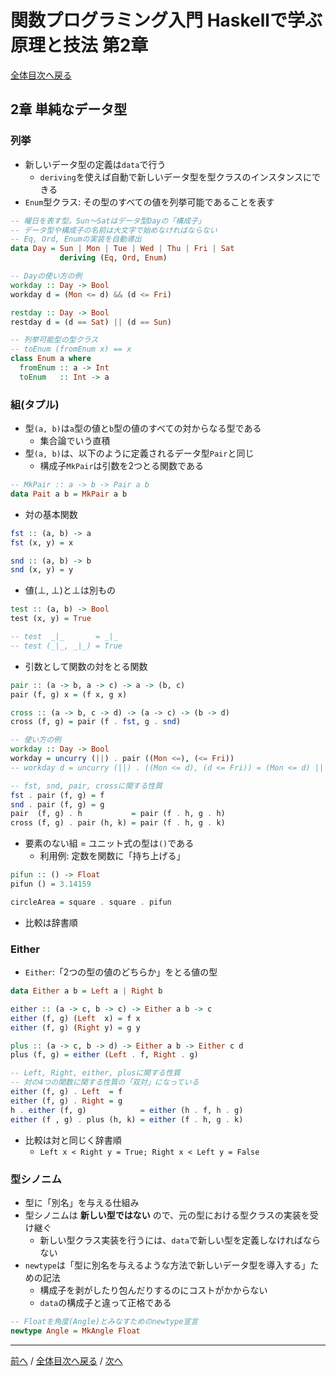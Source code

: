 # 関数プログラミング入門 Haskellで学ぶ原理と技法 第2章
[全体目次へ戻る](../index.md)

## 2章 単純なデータ型
### 列挙
- 新しいデータ型の定義は`data`で行う
  + `deriving`を使えば自動で新しいデータ型を型クラスのインスタンスにできる
- `Enum`型クラス: その型のすべての値を列挙可能であることを表す

```haskell
-- 曜日を表す型。Sun～Satはデータ型Dayの「構成子」
-- データ型や構成子の名前は大文字で始めなければならない
-- Eq, Ord, Enumの実装を自動導出
data Day = Sun | Mon | Tue | Wed | Thu | Fri | Sat
           deriving (Eq, Ord, Enum)

-- Dayの使い方の例
workday :: Day -> Bool
workday d = (Mon <= d) && (d <= Fri)

restday :: Day -> Bool
restday d = (d == Sat) || (d == Sun)

-- 列挙可能型の型クラス
-- toEnum (fromEnum x) == x
class Enum a where
  fromEnum :: a -> Int
  toEnum   :: Int -> a
```


### 組(タプル)
- 型`(a, b)`は`a`型の値と`b`型の値のすべての対からなる型である
  + 集合論でいう直積
- 型`(a, b)`は、以下のように定義されるデータ型`Pair`と同じ
  + 構成子`MkPair`は引数を2つとる関数である

```haskell
-- MkPair :: a -> b -> Pair a b
data Pait a b = MkPair a b
```

- 対の基本関数

```haskell
fst :: (a, b) -> a
fst (x, y) = x

snd :: (a, b) -> b
snd (x, y) = y
```

- 値(⊥, ⊥)と⊥は別もの

```haskell
test :: (a, b) -> Bool
test (x, y) = True

-- test  _|_       = _|_
-- test (_|_, _|_) = True
```

- 引数として関数の対をとる関数

```haskell
pair :: (a -> b, a -> c) -> a -> (b, c)
pair (f, g) x = (f x, g x)

cross :: (a -> b, c -> d) -> (a -> c) -> (b -> d)
cross (f, g) = pair (f . fst, g . snd)

-- 使い方の例
workday :: Day -> Bool
workday = uncurry (||) . pair ((Mon <=), (<= Fri))
-- workday d = uncurry (||) . ((Mon <= d), (d <= Fri)) = (Mon <= d) || (d <= Fri)

-- fst, snd, pair, crossに関する性質
fst . pair (f, g) = f
snd . pair (f, g) = g
pair  (f, g) . h           = pair (f . h, g . h)
cross (f, g) . pair (h, k) = pair (f . h, g . k)
```

- 要素のない組 = ユニット式の型は`()`である
  + 利用例: 定数を関数に「持ち上げる」

```haskell
pifun :: () -> Float
pifun () = 3.14159

circleArea = square . square . pifun
```

- 比較は辞書順


### Either
- `Either`:「2つの型の値のどちらか」をとる値の型

```haskell
data Either a b = Left a | Right b

either :: (a -> c, b -> c) -> Either a b -> c
either (f, g) (Left  x) = f x
either (f, g) (Right y) = g y

plus :: (a -> c, b -> d) -> Either a b -> Either c d
plus (f, g) = either (Left . f, Right . g)

-- Left, Right, either, plusに関する性質
-- 対の4つの関数に関する性質の「双対」になっている
either (f, g) . Left  = f
either (f, g) . Right = g
h . either (f, g)            = either (h . f, h . g)
either (f , g) . plus (h, k) = either (f . h, g . k)
```

- 比較は対と同じく辞書順
  + `Left x < Right y = True; Right x < Left y = False`


### 型シノニム
- 型に「別名」を与える仕組み
- 型シノニムは **新しい型ではない** ので、元の型における型クラスの実装を受け継ぐ
  + 新しい型クラス実装を行うには、`data`で新しい型を定義しなければならない
- `newtype`は「型に別名を与えるような方法で新しいデータ型を導入する」ための記法
  + 構成子を剥がしたり包んだりするのにコストがかからない
  + `data`の構成子と違って正格である

```haskell
-- Floatを角度(Angle)とみなすためのnewtype宣言
newtype Angle = MkAngle Float
```
***

[前へ](c1.md) /
[全体目次へ戻る](../index.md) /
[次へ](c3.md)
